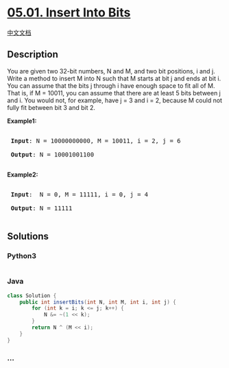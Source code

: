 # [05.01. Insert Into Bits](https://leetcode-cn.com/problems/insert-into-bits-lcci)

[中文文档](/lcci/05.01.Insert%20Into%20Bits/README.md)

## Description

<p>You are given two 32-bit numbers, N and M, and two bit positions, i and j. Write a method to insert M into N such that M starts at bit j and ends at bit i. You can assume that the bits j through i have enough space to fit all of M. That is, if M = 10011, you can assume that there are at least 5 bits between j and i. You would not, for example, have j = 3 and i = 2, because M could not fully fit between bit 3 and bit 2.</p>

<p><strong>Example1:</strong></p>

<pre>

<strong> Input</strong>: N = 10000000000, M = 10011, i = 2, j = 6

<strong> Output</strong>: N = 10001001100

</pre>

<p><strong>Example2:</strong></p>

<pre>

<strong> Input</strong>:  N = 0, M = 11111, i = 0, j = 4

<strong> Output</strong>: N = 11111

</pre>

## Solutions

<!-- tabs:start -->

### **Python3**

```python

```

### **Java**

```java
class Solution {
    public int insertBits(int N, int M, int i, int j) {
        for (int k = i; k <= j; k++) {
            N &= ~(1 << k);
        }
        return N ^ (M << i);
    }
}
```

### **...**

```

```

<!-- tabs:end -->
